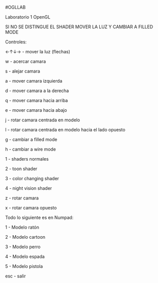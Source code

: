 #OGLLAB

Laboratorio 1 OpenGL

SI NO SE DISTINGUE EL SHADER MOVER LA LUZ Y CAMBIAR A FILLED MODE

Controles: 

←↑↓→ - mover la luz (flechas)

w - acercar camara

s - alejar camara

a - mover camara izquierda

d - mover camara a la derecha

q - mover camara hacia arriba

e - mover camara hacia abajo

j - rotar camara centrada en modelo

l - rotar camara centrada en modelo hacia el lado opuesto

g - cambiar a filled mode

h - cambiar a wire mode

1 - shaders normales

2 - toon shader

3 - color changing shader

4 - night vision shader

z - rotar camara 

x - rotar camara opuesto

Todo lo siguiente es en Numpad:

1 - Modelo ratón 

2 - Modelo cartoon

3 - Modelo perro

4 - Modelo espada

5 - Modelo pistola

esc - salir

